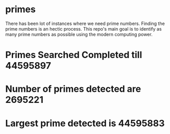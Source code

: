 # primes
There has been lot of instances where we need prime numbers. Finding the prime numbers is an hectic process. This repo's main goal is to identify as many prime numbers as possible using the modern computing power.

# Primes Searched Completed till 44595897
# Number of primes detected are 2695221
# Largest prime detected is 44595883

